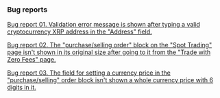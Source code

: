 <h3>Bug reports</h3>

<a href="https://docs.google.com/spreadsheets/d/1wZX9alkcReRlPYV0NLGxYBTiptf5RmVofRq70nu72eM/edit?usp=drive_link">Bug report 01. Validation error message is shown after typing a valid cryptocurrency XRP address in the "Address" field.</a>

<a href="https://docs.google.com/spreadsheets/d/1Sgwo3szjGml2JKTR9gTMaPIIZ4s5Y-RfZbKO-3nP3Rc/edit?usp=drive_link">Bug report 02. The "purchase/selling order" block on the "Spot Trading" page isn't shown in its original size after going to it from the "Trade with Zero Fees" page. </a>


<a href="https://docs.google.com/spreadsheets/d/16OsTcpQl_vCRy8SR4TxuFbN-EG8SOm1lC_S6v_w2qXI/edit?usp=drive_link">Bug report 03. The field for setting a currency price in the "purchase/selling" order block isn't shown a whole currency price with 6 digits in it. </a>

